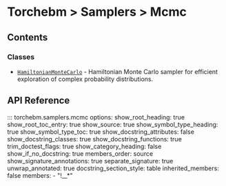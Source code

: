 # Torchebm > Samplers > Mcmc

## Contents

### Classes

- [`HamiltonianMonteCarlo`](classes/HamiltonianMonteCarlo) - Hamiltonian Monte Carlo sampler for efficient exploration of complex probability distributions.

## API Reference

::: torchebm.samplers.mcmc
    options:
      show_root_heading: true
      show_root_toc_entry: true
      show_source: true
      show_symbol_type_heading: true
      show_symbol_type_toc: true
      show_docstring_attributes: false
      show_docstring_classes: true
      show_docstring_functions: true
      trim_doctest_flags: true
      show_category_heading: false
      show_if_no_docstring: true
      members_order: source
      show_signature_annotations: true
      separate_signature: true
      unwrap_annotated: true
      docstring_section_style: table
      inherited_members: false
      members:
        - "!__*"
